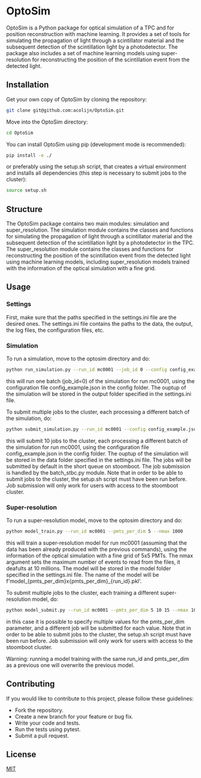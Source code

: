 # OptoSim

OptoSim is a Python package for optical simulation of a TPC and for position reconstruction with machine learning. It provides a set of tools for simulating the propagation of light through a scintillator material and the subsequent detection of the scintillation light by a photodetector. The package also includes a set of machine learning models using super-resolution for reconstructing the position of the scintillation event from the detected light.

## Installation

Get your own copy of OptoSim by cloning the repository:

```bash
git clone git@github.com:acolijn/OptoSim.git
```

Move into the OptoSim directory:

```bash
cd OptoSim
```

You can install OptoSim using pip (development mode is recommended):

```bash
pip install -e ./ 
```

or preferably using the setup.sh script, that creates a virtual environment and installs all dependencies (this step is necessary to submit jobs to the cluster):

```bash
source setup.sh
```

## Structure

The OptoSim package contains two main modules: simulation and super_resolution. The simulation module contains the classes and functions for simulating the propagation of light through a scintillator material and the subsequent detection of the scintillation light by a photodetector in the TPC. The super_resolution module contains the classes and functions for reconstructing the position of the scintillation event from the detected light using machine learning models, including super_resolution models trained with the information of the optical simulation with a fine grid.

## Usage

### Settings

First, make sure that the paths specified in the settings.ini file are the desired ones. The settings.ini file contains the paths to the data, the output, the log files, the configuration files, etc.

### Simulation

To run a simulation, move to the optosim directory and do:

```bash
python run_simulation.py --run_id mc0001 --job_id 0 --config config_example.json 
```

this will run one batch (job_id=0) of the simulation for run mc0001, using the configuration file config_example.json in the config folder. The ouptup of the simulation will be stored in the output folder specified in the settings.ini file.

To submit multiple jobs to the cluster, each processing a different batch of the simulation, do:

```bash
python submit_simulation.py --run_id mc0001 --config config_example.json --n_jobs 10
```

this will submit 10 jobs to the cluster, each processing a different batch of the simulation for run mc0001, using the configuration file config_example.json in the config folder. The ouptup of the simulation will be stored in the data folder specified in the settings.ini file. The jobs will be submitted by default in the short queue on stoomboot. The job submission is handled by the batch_stbc.py module.  Note that in order to be able to submit jobs to the cluster, the setup.sh script must have been run before. Job submission will only work for users with access to the stoomboot cluster. 

### Super-resolution

To run a super-resolution model, move to the optosim directory and do:

```bash
python model_train.py --run_id mc0001 --pmts_per_dim 5 --nmax 1000
```

this will train a super-resolution model for run mc0001 (assuming that the data has been already produced with the previous commands), using the information of the optical simulation with a fine grid of 5x5 PMTs. The nmax argument sets the maximum number of events to read from the files, it deafults at 10 millions. The model will be stored in the model folder specified in the settings.ini file. The name of the model will be f'model_{pmts_per_dim}x{pmts_per_dim}_{run_id}.pkl'.

To submit multiple jobs to the cluster, each training a different super-resolution model, do:

```bash
python model_submit.py --run_id mc0001 --pmts_per_dim 5 10 15 --nmax 1000
```

in this case it is possible to specify multiple values for the pmts_per_dim parameter, and a different job will be submitted for each value. Note that in order to be able to submit jobs to the cluster, the setup.sh script must have been run before. Job submission will only work for users with access to the stoomboot cluster. 

Warning: running a model training with the same run_id and pmts_per_dim as a previous one will overwrite the previous model.

## Contributing
If you would like to contribute to this project, please follow these guidelines:

- Fork the repository.
- Create a new branch for your feature or bug fix.
- Write your code and tests.
- Run the tests using pytest.
- Submit a pull request.

## License

[MIT](https://choosealicense.com/licenses/mit/)


